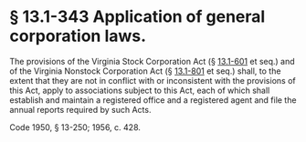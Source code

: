 # § 13.1-343 Application of general corporation laws.

<p>The provisions of the Virginia Stock Corporation Act (§ <a href='http://law.lis.virginia.gov/vacode/13.1-601/'>13.1-601</a> et seq.) and of the Virginia Nonstock Corporation Act (§ <a href='http://law.lis.virginia.gov/vacode/13.1-801/'>13.1-801</a> et seq.) shall, to the extent that they are not in conflict with or inconsistent with the provisions of this Act, apply to associations subject to this Act, each of which shall establish and maintain a registered office and a registered agent and file the annual reports required by such Acts.</p><p>Code 1950, § 13-250; 1956, c. 428.</p>